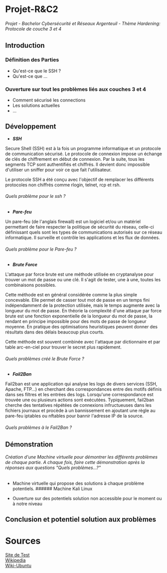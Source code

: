 # Projet-R&C2  
  ###### Projet - Bachelor Cybersécurité et Réseaux Argenteuil - Thème Hardening: Protocole de couche 3 et 4  

## Introduction  

  ### Définition des Parties
   * Qu'est-ce que le SSH ?  
   * Qu'est-ce que ...  
  
  ### Ouverture sur tout les problèmes liés aux couches 3 et 4
   * Comment sécurisé les connections  
   * Les solutions actuelles  
   * ...  

## Développement  

  * ***SSH***  
  
   Secure Shell (SSH) est à la fois un programme informatique et un protocole de communication sécurisé. Le protocole de connexion impose un échange de clés de         chiffrement en début de connexion. Par la suite, tous les segments TCP sont authentifiés et chiffrés. Il devient donc impossible d'utiliser un sniffer pour voir ce que fait l'utilisateur.

Le protocole SSH a été conçu avec l'objectif de remplacer les différents protocoles non chiffrés comme rlogin, telnet, rcp et rsh.

   ###### Quels problème pour le ssh ?  


  * ***Pare-feu***  
  
   Un pare-feu (de l'anglais firewall) est un logiciel et/ou un matériel permettant de faire respecter la politique de sécurité du réseau, celle-ci définissant quels sont les types de communications autorisés sur ce réseau informatique. Il surveille et contrôle les applications et les flux de données.
   
   ###### Quels problème pour le Pare-feu ?  

  * ***Brute Force***  
  
  L'attaque par force brute est une méthode utilisée en cryptanalyse pour trouver un mot de passe ou une clé. Il s'agit de tester, une à une, toutes les combinaisons possibles.

Cette méthode est en général considérée comme la plus simple concevable. Elle permet de casser tout mot de passe en un temps fini indépendamment de la protection utilisée, mais le temps augmente avec la longueur du mot de passe. En théorie la complexité d'une attaque par force brute est une fonction exponentielle de la longueur du mot de passe, la rendant en principe impossible pour des mots de passe de longueur moyenne. En pratique des optimisations heuristiques peuvent donner des résultats dans des délais beaucoup plus courts.

Cette méthode est souvent combinée avec l'attaque par dictionnaire et par table arc-en-ciel pour trouver le secret plus rapidement.

  ###### Quels problèmes créé le Brute Force ?  

  * ***Fail2Ban***  
  
  Fail2ban est une application qui analyse les logs de divers services (SSH, Apache, FTP…) en cherchant des correspondances entre des motifs définis dans ses filtres et les entrées des logs. Lorsqu'une correspondance est trouvée une ou plusieurs actions sont exécutées. Typiquement, fail2ban cherche des tentatives répétées de connexions infructueuses dans les fichiers journaux et procède à un bannissement en ajoutant une règle au pare-feu iptables ou nftables pour bannir l'adresse IP de la source.

 ###### Quels problèmes à le Fail2Ban ?  

## Démonstration  

   ###### Création d'une Machine virtuelle pour démontrer les différents problèmes de chaque partie. A chaque fois, faire cette démonstration après la réponses aux questions "Quels problèmes...?"  
   
   * Machine virtuelle qui propose des solutions à chaque problème potentiels.
    ###### Machine Kali Linux
   
   * Ouverture sur des potentiels solution non accessible pour le moment ou à notre niveau

## Conclusion et potentiel solution aux problèmes  

# Sources  
[Site de Test](https://www.youtube.com/watch?v=dQw4w9WgXcQ)  
[Wikipedia](https://Wikipedia.com)  
[Wiki-Ubuntu](https://doc.ubuntu-fr.org)  

